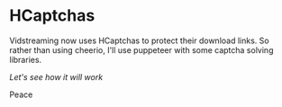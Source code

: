 # HCaptchas

Vidstreaming now uses HCaptchas to protect their download links. So rather than using cheerio, I'll use puppeteer with some captcha solving libraries.

_Let's see how it will work_

Peace
